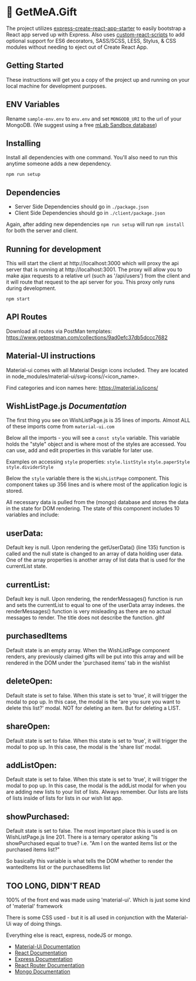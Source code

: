 # 🎁 GetMeA.Gift

The project utilizes [express-create-react-app-starter](https://github.com/rosswaycaster/express-create-react-app-starter) to easily bootstrap a React app served up with Express. Also uses [custom-react-scripts](https://github.com/kitze/custom-react-scripts) to add optional support for ES6 decorators, SASS/SCSS, LESS, Stylus, & CSS modules without needing to eject out of Create React App.

## Getting Started

These instructions will get you a copy of the project up and running on your local machine for development purposes.

## ENV Variables

Rename `sample-env.env` to `env.env` and set `MONGODB_URI` to the url of your MongoDB. (We suggest using a free [mLab Sandbox database](https://www.mlab.com))

## Installing

Install all dependencies with one command. You'll also need to run this anytime someone adds a new dependency.
```
npm run setup
```

## Dependencies

- Server Side Dependencies should go in `./package.json`
- Client Side Dependencies should go in `./client/package.json`

Again, after adding new dependencies `npm run setup` will run `npm install` for both the server and client.

## Running for development

This will start the client at http://localhost:3000 which will proxy the api server that is running at http://localhost:3001. The proxy will allow you to make ajax requests to a relative url (such as '/api/users') from the client and it will route that request to the api server for you. This proxy only runs during development.
```
npm start
```

## API Routes

Download all routes via PostMan templates:
https://www.getpostman.com/collections/9ad0efc37db5dccc7682

## Material-UI instructions

Material-ui comes with all Material Design icons included. They are located in node_modules/material-ui/svg-icons/<category>/<icon_name>.

Find categories and icon names here: https://material.io/icons/

## WishListPage.js *Documentation*
The first thing you see on WishListPage.js is 35 lines of imports.  Almost ALL  of these imports come from `material-ui.com`

Below all the imports - you will see a `const style` variable. This variable holds the "style" object and is where most of the styles are accessed.  You can use, add and edit properties in this variable for later use.

Examples on accessing `style` properties:
`style.listStyle`
`style.paperStyle`
`style.dividerStyle`

Below the `style` variable there is the `WishListPage` component. This component takes up 356 lines and is where most of the application logic is stored.

All necessary data is pulled from the (mongo) database and stores the data in the state for DOM rendering. The state of this component includes 10 variables and include:

## userData:
Default key is null. Upon rendering the getUserData() (line 135) function is called and the null state is changed to an array of data holding user data.  One of the array properties is another array of list data that is used for the currentList state.

## currentList:
Default key is null. Upon rendering, the renderMessages() function is run and sets the currentList to equal to one of the userData array indexes. the renderMessages() function is very misleading as there are no actual messages to render. The title does not describe the function. glhf

## purchasedItems
Default state is an empty array. When the WishListPage component renders, any previously claimed gifts will be put into this array and will be rendered in the DOM under the 'purchased items' tab in the wishlist

## deleteOpen:
Default state is set to false. When this state is set to 'true', it will trigger the modal to pop up. In this case, the modal is the 'are you sure you want to delete this list?' modal. NOT for deleting an item. But for deleting a LIST.

## shareOpen:
Default state is set to false. When this state is set to 'true', it will trigger the modal to pop up. In this case, the modal is the 'share list' modal.

## addListOpen:
Default state is set to false. When this state is set to 'true', it will trigger the modal to pop up. In this case, the modal is the addList modal for when you are adding new lists to your list of lists. Always remember. Our lists are lists of lists inside of lists for lists in our wish list app.

## showPurchased:
Default state is set to false. The most important place this is used is on WishListPage.js line 201.  There is a ternary operator asking "Is showPurchased equal to true? i.e. "Am I on the wanted items list or the purchased items list?"

So basically this variable is what tells the DOM whether to render the wantedItems list or the purchasedItems list  


## TOO LONG, DIDN'T READ
100% of the front end was made using 'material-ui'. Which is just some kind of 'material' framework

There is some CSS used - but it is all used in conjunction with the Material-Ui way of doing things.

Everything else is react, express, nodeJS or mongo.

- [Material-Ui Documentation](http://www.material-ui.com/#/)
- [React Documentation](https://reactjs.org/docs/hello-world.html)
- [Express Documentation](https://expressjs.com/en/guide/routing.html)
- [React Router Documentation](https://reacttraining.com/react-router/)
- [Mongo Documentation](https://docs.mongodb.com/manual/)
